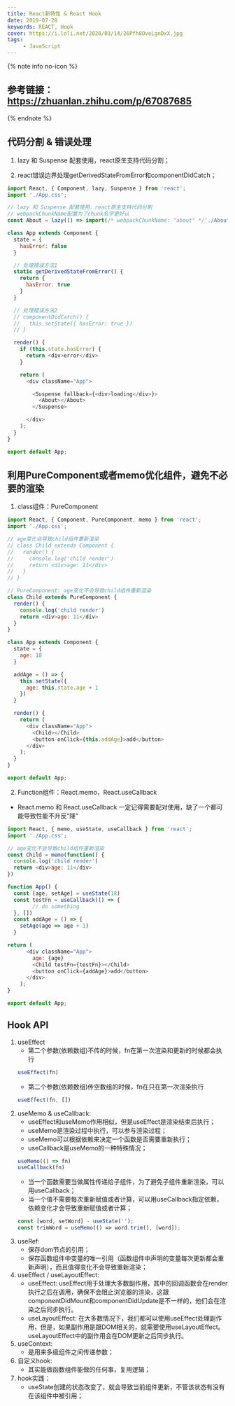 ```yaml
---
title: React新特性 & React Hook
date: 2019-07-28
keywords: REACT, Hook
cover: https://i.loli.net/2020/03/14/26Pfh8OveLgnDxX.jpg
tags:
     - JavaScript
---
```


{% note info no-icon %}
## 参考链接：https://zhuanlan.zhihu.com/p/67087685
{% endnote %}

## 代码分割 & 错误处理

1. lazy 和 Suspense 配套使用，react原生支持代码分割；

2. react错误边界处理getDerivedStateFromError和componentDidCatch；
<!-- more -->
```JavaScript
import React, { Component, lazy, Suspense } from 'react';
import './App.css';

// lazy 和 Suspense 配套使用，react原生支持代码分割
// webpackChunkName配置为了chunk名字更好认
const About = lazy(() => import(/* webpackChunkName: "about" */'./About'));

class App extends Component {
  state = {
    hasError: false
  }

  // 处理错误方法1
  static getDerivedStateFromError() {
    return {
      hasError: true
    }
  }

  // 处理错误方法2
  // componentDidCatch() {
  //   this.setState({ hasError: true })
  // }

  render() {
    if (this.state.hasError) {
      return <div>error</div>
    }

    return (
      <div className="App">

        <Suspense fallback={<div>loading</div>}>
          <About></About>
        </Suspense>

      </div>
    );
  }
}

export default App;
```


## 利用PureComponent或者memo优化组件，避免不必要的渲染

1. class组件：PureComponent
```JavaScript
import React, { Component, PureComponent, memo } from 'react';
import './App.css';

// age变化会导致child组件重新渲染
// class Child extends Component {
//   render() {
//     console.log('child render')
//     return <div>age: 11</div>
//   }
// }

// PureComponent: age变化不会导致child组件重新渲染
class Child extends PureComponent {
  render() {
    console.log('child render')
    return <div>age: 11</div>
  }
}

class App extends Component {
  state = {
    age: 18
  }

  addAge = () => {
    this.setState({
      age: this.state.age + 1
    })
  }

  render() {
    return (
      <div className="App">
        <Child></Child>
        <button onClick={this.addAge}>add</button>
      </div>
    );
  }
}

export default App;
```
2. Function组件：React.memo，React.useCallback
  - React.memo 和 React.useCallback 一定记得需要配对使用，缺了一个都可能导致性能不升反“降”
```JavaScript
import React, { memo, useState, useCallback } from 'react';
import './App.css';

// age变化不会导致child组件重新渲染
const Child = memo(function() {
  console.log('child render')
  return <div>age: 11</div>
})

function App() {
  const [age, setAge] = useState(18)
  const testFn = useCallback(() => {
        // do something
  }, [])
  const addAge = () => {
    setAge(age => age + 1)
  }

return (
      <div className="App">
        age: {age}
        <Child testFn={testFn}></Child>
        <button onClick={addAge}>add</button>
      </div>
    );
}

export default App;
```



## Hook API
1. useEffect
    - 第二个参数(依赖数组)不传的时候，fn在第一次渲染和更新的时候都会执行
    ```JavaScript
    useEffect(fn)
    ```
    - 第二个参数(依赖数组)传空数组的时候，fn在只在第一次渲染执行
    ```JavaScript
    useEffect(fn, [])
    ```
2. useMemo & useCallback:
    - useEffect和useMemo作用相似，但是useEffect是渲染结束后执行；
    - useMemo是渲染过程中执行，可以参与渲染过程；
    - useMemo可以根据依赖来决定一个函数是否需要重新执行；
    - useCallback是useMemo的一种特殊情况；
    ```JavaScript
    useMemo(() => fn)
    useCallback(fn)
    ```
    - 当一个函数需要当做属性传递给子组件，为了避免子组件重新渲染，可以用useCallback；
    - 当一个值不需要每次重新赋值或者计算，可以用useCallback指定依赖，依赖变化才会导致重新赋值或者计算；
    ```JavaScript
    const [word, setWord] - useState('');
    const trimWord = useMemo(() => word.trim(), [word]);
    ```
3. useRef:
    - 保存dom节点的引用；
    - 保存函数组件中变量的唯一引用（函数组件中声明的变量每次更新都会重新声明），而且值得变化不会导致重新渲染；
4. useEffect / useLayoutEffect:
    - useEffect: useEffect用于处理大多数副作用，其中的回调函数会在render执行之后在调用，确保不会阻止浏览器的渲染，这跟componentDidMount和componentDidUpdate是不一样的，他们会在渲染之后同步执行。
    - useLayoutEffect: 在大多数情况下，我们都可以使用useEffect处理副作用，但是，如果副作用是跟DOM相关的，就需要使用useLayoutEffect。useLayoutEffect中的副作用会在DOM更新之后同步执行。
5. useContext:
    - 是用来多级组件之间传递参数；
6. 自定义hook: 
    - 其实能做函数组件能做的任何事，复用逻辑；
7. hook实践：
    - useState创建的状态改变了，就会导致当前组件更新，不管该状态有没有在该组件中被引用；

